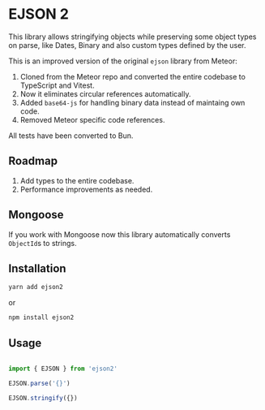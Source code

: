 # EJSON 2

This library allows stringifying objects while preserving some object types on parse, like Dates, Binary and also custom types defined by the user.

This is an improved version of the original `ejson` library from Meteor:

1. Cloned from the Meteor repo and converted the entire codebase to TypeScript and Vitest.
2. Now it eliminates circular references automatically.
3. Added `base64-js` for handling binary data instead of maintaing own code.
4. Removed Meteor specific code references.

All tests have been converted to Bun.

## Roadmap

1. Add types to the entire codebase.
2. Performance improvements as needed.

## Mongoose

If you work with Mongoose now this library automatically converts `ObjectId`s to strings.

## Installation


```sh
yarn add ejson2
```

or


```sh
npm install ejson2
```


## Usage

```js

import { EJSON } from 'ejson2'

EJSON.parse('{}')

EJSON.stringify({})

```
